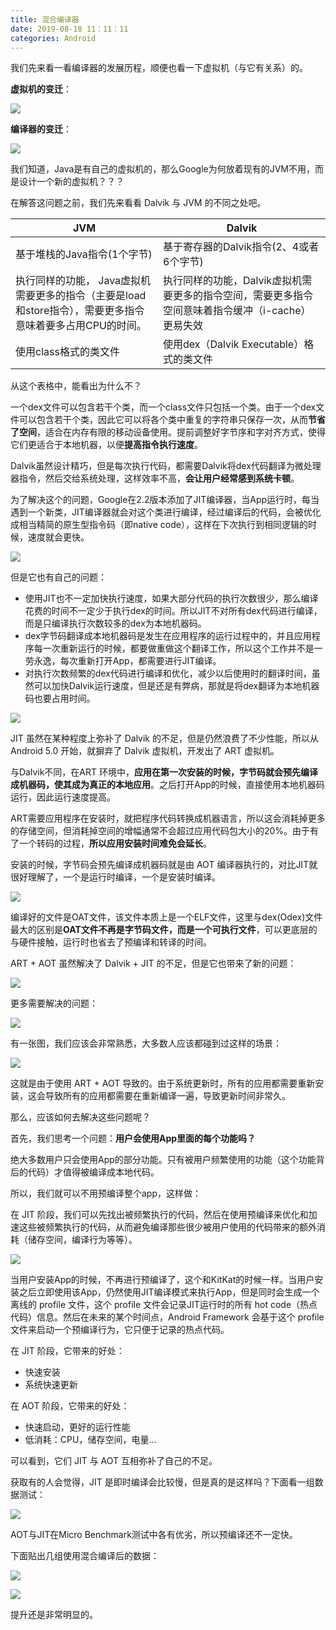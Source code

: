 ```yaml
---
title: 混合编译器
date: 2019-08-18 11：11：11
categories: Android
---
```





我们先来看一看编译器的发展历程，顺便也看一下虚拟机（与它有关系）的。

**虚拟机的变迁**：

![](https://github.com/aprz512/pic4aprz512/blob/master/Blog/Android-%E9%AB%98%E7%BA%A7/%E6%B7%B7%E5%90%88%E7%BC%96%E8%AF%91%E5%99%A8/%E5%9B%BE%E7%89%871.png?raw=true)



**编译器的变迁**：

![](https://github.com/aprz512/pic4aprz512/blob/master/Blog/Android-%E9%AB%98%E7%BA%A7/%E6%B7%B7%E5%90%88%E7%BC%96%E8%AF%91%E5%99%A8/%E5%9B%BE%E7%89%872.png?raw=true)



我们知道，Java是有自己的虚拟机的，那么Google为何放着现有的JVM不用，而是设计一个新的虚拟机？？？

在解答这问题之前，我们先来看看 Dalvik 与 JVM 的不同之处吧。

| JVM                                                          | Dalvik                                                       |
| ------------------------------------------------------------ | ------------------------------------------------------------ |
| 基于堆栈的Java指令(1个字节)                                  | 基于寄存器的Dalvik指令(2、4或者6个字节)                      |
| 执行同样的功能， Java虚拟机需要更多的指令（主要是load和store指令），需要更多指令意味着要多占用CPU的时间。 | 执行同样的功能，Dalvik虚拟机需要更多的指令空间，需要更多指令空间意味着指令缓冲（i-cache）更易失效 |
| 使用class格式的类文件                                        | 使用dex（Dalvik Executable）格式的类文件                     |

从这个表格中，能看出为什么不？

一个dex文件可以包含若干个类，而一个class文件只包括一个类。由于一个dex文件可以包含若干个类，因此它可以将各个类中重复的字符串只保存一次，从而**节省了空间**，适合在内存有限的移动设备使用。提前调整好字节序和字对齐方式，使得它们更适合于本地机器，以便**提高指令执行速度**。



Dalvik虽然设计精巧，但是每次执行代码，都需要Dalvik将dex代码翻译为微处理器指令，然后交给系统处理，这样效率不高，**会让用户经常感到系统卡顿**。

为了解决这个的问题，Google在2.2版本添加了JIT编译器，当App运行时，每当遇到一个新类，JIT编译器就会对这个类进行编译，经过编译后的代码，会被优化成相当精简的原生型指令码（即native code），这样在下次执行到相同逻辑的时候，速度就会更快。

![](https://github.com/aprz512/pic4aprz512/blob/master/Blog/Android-%E9%AB%98%E7%BA%A7/%E6%B7%B7%E5%90%88%E7%BC%96%E8%AF%91%E5%99%A8/%E5%9B%BE%E7%89%873.png?raw=true)

但是它也有自己的问题：

- 使用JIT也不一定加快执行速度，如果大部分代码的执行次数很少，那么编译花费的时间不一定少于执行dex的时间。所以JIT不对所有dex代码进行编译，而是只编译执行次数较多的dex为本地机器码。
- dex字节码翻译成本地机器码是发生在应用程序的运行过程中的，并且应用程序每一次重新运行的时候，都要做重做这个翻译工作，所以这个工作并不是一劳永逸，每次重新打开App，都需要进行JIT编译。
- 对执行次数频繁的dex代码进行编译和优化，减少以后使用时的翻译时间，虽然可以加快Dalvik运行速度，但是还是有弊病，那就是将dex翻译为本地机器码也要占用时间。

![](https://github.com/aprz512/pic4aprz512/blob/master/Blog/Android-%E9%AB%98%E7%BA%A7/%E6%B7%B7%E5%90%88%E7%BC%96%E8%AF%91%E5%99%A8/%E5%9B%BE%E7%89%874.png?raw=true)



JIT 虽然在某种程度上弥补了 Dalvik 的不足，但是仍然浪费了不少性能，所以从 Android 5.0 开始，就摒弃了 Dalvik 虚拟机，开发出了 ART 虚拟机。



与Dalvik不同，在ART 环境中，**应用在第一次安装的时候，字节码就会预先编译成机器码，使其成为真正的本地应用**。之后打开App的时候，直接使用本地机器码运行，因此运行速度提高。

ART需要应用程序在安装时，就把程序代码转换成机器语言，所以这会消耗掉更多的存储空间，但消耗掉空间的增幅通常不会超过应用代码包大小的20%。由于有了一个转码的过程，**所以应用安装时间难免会延长**。

安装的时候，字节码会预先编译成机器码就是由 AOT 编译器执行的，对比JIT就很好理解了，一个是运行时编译，一个是安装时编译。

![](https://github.com/aprz512/pic4aprz512/blob/master/Blog/Android-%E9%AB%98%E7%BA%A7/%E6%B7%B7%E5%90%88%E7%BC%96%E8%AF%91%E5%99%A8/%E5%9B%BE%E7%89%875.png?raw=true)

编译好的文件是OAT文件，该文件本质上是一个ELF文件，这里与dex(Odex)文件最大的区别是**OAT文件不再是字节码文件，而是一个可执行文件**，可以更底层的与硬件接触，运行时也省去了预编译和转译的时间。

ART + AOT 虽然解决了 Dalvik + JIT 的不足，但是它也带来了新的问题：

![](https://github.com/aprz512/pic4aprz512/blob/master/Blog/Android-%E9%AB%98%E7%BA%A7/%E6%B7%B7%E5%90%88%E7%BC%96%E8%AF%91%E5%99%A8/%E5%9B%BE%E7%89%876.png?raw=true)

更多需要解决的问题：

![](https://github.com/aprz512/pic4aprz512/blob/master/Blog/Android-%E9%AB%98%E7%BA%A7/%E6%B7%B7%E5%90%88%E7%BC%96%E8%AF%91%E5%99%A8/%E5%9B%BE%E7%89%877.png?raw=true)

有一张图，我们应该会非常熟悉，大多数人应该都碰到过这样的场景：

![](https://github.com/aprz512/pic4aprz512/blob/master/Blog/Android-%E9%AB%98%E7%BA%A7/%E6%B7%B7%E5%90%88%E7%BC%96%E8%AF%91%E5%99%A8/%E5%9B%BE%E7%89%878.png?raw=true)

这就是由于使用 ART + AOT 导致的。由于系统更新时，所有的应用都需要重新安装，这会导致所有的应用都需要在重新编译一遍，导致更新时间非常久。



那么，应该如何去解决这些问题呢？

首先，我们思考一个问题：**用户会使用App里面的每个功能吗？**

绝大多数用户只会使用App的部分功能。只有被用户频繁使用的功能（这个功能背后的代码）才值得被编译成本地代码。

所以，我们就可以不用预编译整个app，这样做：

在 JIT 阶段，我们可以先找出被频繁执行的代码，然后在使用预编译来优化和加速这些被频繁执行的代码，从而避免编译那些很少被用户使用的代码带来的额外消耗（储存空间，编译行为等等）。

![](https://github.com/aprz512/pic4aprz512/blob/master/Blog/Android-%E9%AB%98%E7%BA%A7/%E6%B7%B7%E5%90%88%E7%BC%96%E8%AF%91%E5%99%A8/%E5%9B%BE%E7%89%879.png?raw=true)



当用户安装App的时候，不再进行预编译了，这个和KitKat的时候一样。当用户安装之后立即使用该App，仍然使用JIT编译模式来执行App，但是同时会生成一个离线的 profile 文件，这个 profile 文件会记录JIT运行时的所有 hot code（热点代码）信息。然后在未来的某个时间点，Android Framework 会基于这个 profile 文件来启动一个预编译行为，它只便于记录的热点代码。

在 JIT 阶段，它带来的好处：

- 快速安装
- 系统快速更新

在 AOT 阶段，它带来的好处：

- 快速启动，更好的运行性能
- 低消耗：CPU，储存空间，电量…

可以看到，它们 JIT 与 AOT 互相弥补了自己的不足。

获取有的人会觉得，JIT 是即时编译会比较慢，但是真的是这样吗？下面看一组数据测试：

![](https://github.com/aprz512/pic4aprz512/blob/master/Blog/Android-%E9%AB%98%E7%BA%A7/%E6%B7%B7%E5%90%88%E7%BC%96%E8%AF%91%E5%99%A8/%E5%9B%BE%E7%89%8710.png?raw=true)

AOT与JIT在Micro Benchmark测试中各有优劣，所以预编译还不一定快。



下面贴出几组使用混合编译后的数据：

![](https://github.com/aprz512/pic4aprz512/blob/master/Blog/Android-%E9%AB%98%E7%BA%A7/%E6%B7%B7%E5%90%88%E7%BC%96%E8%AF%91%E5%99%A8/%E5%9B%BE%E7%89%8711.png?raw=true)



![](https://github.com/aprz512/pic4aprz512/blob/master/Blog/Android-%E9%AB%98%E7%BA%A7/%E6%B7%B7%E5%90%88%E7%BC%96%E8%AF%91%E5%99%A8/%E5%9B%BE%E7%89%8712.png?raw=true)

提升还是非常明显的。


